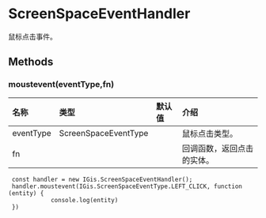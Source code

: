 # ScreenSpaceEventHandler

鼠标点击事件。

## Methods

### moustevent\(eventType,fn\)

| 名称 | 类型 | 默认值 | 介绍 |
| :--- | :--- | :--- | :--- |
| eventType | ScreenSpaceEventType |  | 鼠标点击类型。 |
| fn |  |  | 回调函数，返回点击的实体。 |

```text
 const handler = new IGis.ScreenSpaceEventHandler();
 handler.moustevent(IGis.ScreenSpaceEventType.LEFT_CLICK, function (entity) {
            console.log(entity)
 })
```

